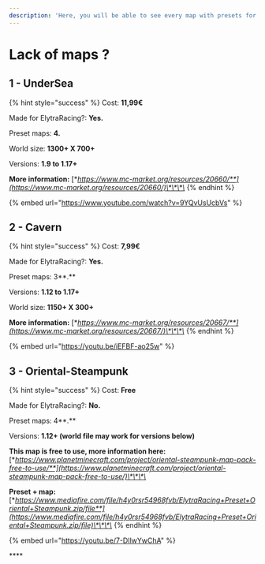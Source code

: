 ```yaml
---
description: 'Here, you will be able to see every map with presets for ElytraRacing'
---
```


# Lack of maps ?

## 1 - UnderSea

{% hint style="success" %}
Cost: **11,99€**

Made for ElytraRacing?: **Yes.**

Preset maps: **4.**

World size: **1300+ X 700+**

Versions: **1.9 to 1.17+**

**More information:** [**https://www.mc-market.org/resources/20660/**](https://www.mc-market.org/resources/20660/)\*\*\*\*
{% endhint %}

{% embed url="https://www.youtube.com/watch?v=9YQvUsUcbVs" %}

## 2 - Cavern

{% hint style="success" %}
Cost: **7,99€**

Made for ElytraRacing?: **Yes.**

Preset maps: 3**.**

Versions: **1.12 to 1.17+**

World size: **1150+ X 300+**

**More information:** [**https://www.mc-market.org/resources/20667/**](https://www.mc-market.org/resources/20667/)\*\*\*\*
{% endhint %}

{% embed url="https://youtu.be/iEFBF-ao25w" %}



## **3 - Oriental-Steampunk**

{% hint style="success" %}
Cost: **Free**

Made for ElytraRacing?: **No.**

Preset maps: 4**.**

Versions: **1.12+ \(world file may work for versions below\)**

**This map is free to use, more information here:** [**https://www.planetminecraft.com/project/oriental-steampunk-map-pack-free-to-use/**](https://www.planetminecraft.com/project/oriental-steampunk-map-pack-free-to-use/)\*\*\*\*

**Preset + map:** [**https://www.mediafire.com/file/h4y0rsr54968fvb/ElytraRacing+Preset+Oriental+Steampunk.zip/file**](https://www.mediafire.com/file/h4y0rsr54968fvb/ElytraRacing+Preset+Oriental+Steampunk.zip/file)\*\*\*\*
{% endhint %}

{% embed url="https://youtu.be/7-DIlwYwChA" %}

\*\*\*\*

